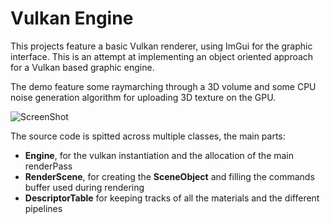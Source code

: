 # Vulkan Engine

This projects feature a basic Vulkan renderer, using ImGui for the graphic interface. This is an attempt at implementing an object oriented approach for a Vulkan based graphic engine.

The demo feature some raymarching through a 3D volume and some CPU noise generation algorithm for uploading 3D texture on the GPU.

![ScreenShot](G:\Vulkan\Projects\Sample\Sample\ressources\doc\ScreenShot.JPG) 



The source code is spitted across multiple classes, the main parts:

- **Engine**, for the vulkan instantiation and the allocation of the main renderPass
- **RenderScene**, for creating the **SceneObject** and filling the commands buffer used during rendering 
- **DescriptorTable** for keeping tracks of all the materials and the different pipelines

